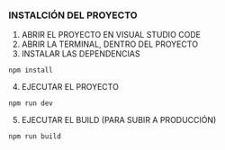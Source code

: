 ### INSTALCIÓN DEL PROYECTO

1. ABRIR EL PROYECTO EN VISUAL STUDIO CODE
2. ABRIR LA TERMINAL, DENTRO DEL PROYECTO
3. INSTALAR LAS DEPENDENCIAS
```
npm install
```
4. EJECUTAR EL PROYECTO
```
npm run dev
```
5. EJECUTAR EL BUILD (PARA SUBIR A PRODUCCIÓN)
```
npm run build
```
